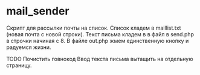 # mail_sender
Скрипт для рассылки почты на список.
Список кладем в maillist.txt (новая почта с новой строки).
Текст письма кладем в в файл в send.php в строчки начиная с 8.
В файле out.php жмем единственную кнопку и радуемся жизни.

TODO
Почистить говнокод
Ввод текста письма вытащить на отдельную страницу.
